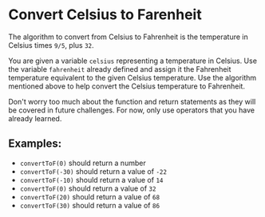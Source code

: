 # Convert Celsius to Farenheit

The algorithm to convert from Celsius to Fahrenheit is the temperature in Celsius times `9/5`, plus `32`.

You are given a variable `celsius` representing a temperature in Celsius.
Use the variable `fahrenheit` already defined and assign it the Fahrenheit temperature equivalent to the given Celsius temperature.
Use the algorithm mentioned above to help convert the Celsius temperature to Fahrenheit.

Don't worry too much about the function and return statements as they will be covered in future challenges. For now, only use operators that you have already learned.

## Examples:

-   `convertToF(0)` should return a number
-   `convertToF(-30)` should return a value of `-22`
-   `convertToF(-10)` should return a value of `14`
-   `convertToF(0)` should return a value of `32`
-   `convertToF(20)` should return a value of `68`
-   `convertToF(30)` should return a value of `86`
